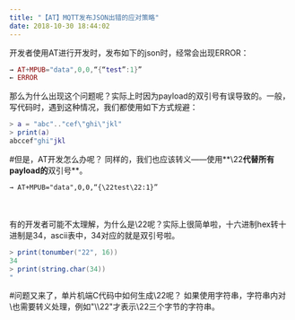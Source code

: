 ```yaml
---
title: "【AT】MQTT发布JSON出错的应对策略"
date: 2018-10-30 18:44:02
---
```


开发者使用AT进行开发时，发布如下的json时，经常会出现ERROR：

```lua
→ AT+MPUB="data",0,0,“{“test”:1}”
← ERROR
```
那么为什么出现这个问题呢？实际上时因为payload的双引号有误导致的。一般，写代码时，遇到这种情况，我们都使用如下方式规避：

```lua
> a = "abc".."cef\"ghi\"jkl"
> print(a)
abccef"ghi"jkl
```

#但是，AT开发怎么办呢？
同样的，我们也应该转义——使用**\22**代替所有payload的**双引号**。

```
→ AT+MPUB="data",0,0,“{\22test\22:1}”
```

<br>
<br>
有的开发者可能不太理解，为什么是\22呢？实际上很简单啦，十六进制hex转十进制是34，ascii表中，34对应的就是双引号啦。

```lua
> print(tonumber("22", 16))
34
> print(string.char(34))
"
```

#问题又来了，单片机端C代码中如何生成\22呢？
如果使用字符串，字符串内对\也需要转义处理，例如"\\\22"才表示\22三个字节的字符串。